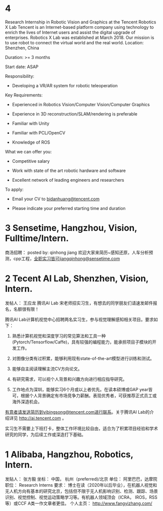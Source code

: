 




# 4
Research Internship in Robotic Vision and Graphics at the Tencent Robotics X Lab
Tencent is an Internet-based platform company using technology to enrich the lives of Internet users and assist the digital upgrade of enterprises. Robotics X Lab was established at March 2018. Our mission is to use robot to connect the virtual world and the real world.
Location: Shenzhen, China

Duration: >= 3 months

Start date: ASAP

Responsibility:

- Developing a VR/AR system for robotic teleoperation

Key Requirements:

- Experienced in Robotics Vision/Computer Vision/Computer Graphics

- Experience in 3D reconstruction/SLAM/rendering is preferable

- Familiar with Unity

- Familiar with PCL/OpenCV

- Knowledge of ROS

What we can offer you:

-  Competitive salary

- Work with state of the art robotic hardware and software

- Excellent network of leading engineers and researchers

To apply:

- Email your CV to bidanhuang@tencent.com

- Please indicate your preferred starting time and duration


# 3 Sensetime, Hangzhou, Vision, Fulltime/Intern.
商汤招聘：
posted by: qinhong jiang
欢迎大家来简历~感知还原，人车分析预测，cpp工程，全职实习皆可jiangqinhong@sensetime.com


# 2 Tecent AI Lab, Shenzhen, Vision, Intern.
发帖人： 王应龙
腾讯AI Lab 宋老师招实习生，有想去的同学朋友们请速发邮件报名，名额很有限！

腾讯AI Lab计算机视觉中心招聘两名实习生，参与视觉理解感知相关项目。要求如下：

1. 熟悉计算机视觉和深度学习的常见算法和工具一种(Pytorch/Tensorflow/Caffe)，具有较强的编程能力，能承担项目子模块的开发工作。

2. 对图像分类有过积累，能够利用现有state-of-the-art模型进行训练和测试。

3. 能够自主阅读理解主流CV方向论文。

4. 有研究需求，可以视个人背景和兴趣方向进行相应指导研究。

5. 工作地点为深圳，能够实习6个月或以上者优先。在读本硕博或GAP year皆可，根据个人背景确定有市场竞争力薪酬。表现优秀者，可获推荐正式员工或海外深造机会。

有意者请发送简历到yibingsong@tencent.com进行联系。关于腾讯AI Lab的介绍详见 http://ai.tencent.com 。

实习生不需要上下班打卡，整体工作环境比较自由，适合为了积累项目经验和学术研究的同学，为后续工作或深造打下基础。


# 1 Alibaba, Hangzhou, Robotics, Intern.
发贴人： 张方毅
坐标： 中国， 杭州（preferred)/北京
单位： 阿里巴巴，达摩院
职位： Research Interns
要求： 博士在读（2020年以后毕业），在机器人视觉和无人机方向有基本的研究北京，包括但不限于无人机影响识别、检测、跟踪、场景识别、视觉控制、视觉运动策略学习等。有机器人领域顶会（ICRA， IROS，RSS等）或CCF A类一作文章者更佳。
个人主页： http://www.fangyizhang.com/
